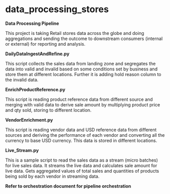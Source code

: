 # data_processing_stores
**Data Processing Pipeline**

This project is taking Retail stores data across the globe and doing aggregations and sending the outcome to downstream consumers (internal or external) for reporting and analysis.

**DailyDataIngestAndRefine.py**

This script collects the sales data from landing zone and segregates the data into valid and invalid based on some conditions set by business and store them at different locations. Further it is adding hold reason column to the invalid data.

**EnrichProductReference.py**

This script is reading product reference data from different source and merging with valid data to derive sale amount by multiplying product price and qty sold, storing to different location.

**VendorEnrichment.py**

This script is reading vendor data and USD reference data from different sources and deriving the performance of each vendor and converting all the currency to base USD currency. This data is stored in different locations.

**Live_Stream.py**

This is a sample script to read the sales data as a stream (micro batches) for live sales data. It streams the live data and calculates sale amount for live data. Gets aggregated values of total sales and quantities of products being sold by each vendor in streaming data.

**Refer to orchestration document for pipeline orchestration**
